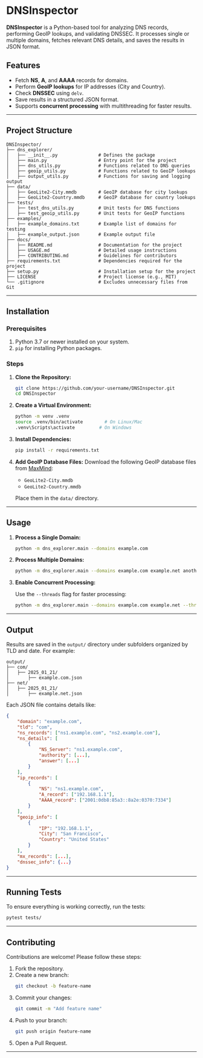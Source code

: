 
# DNSInspector

**DNSInspector** is a Python-based tool for analyzing DNS records, performing GeoIP lookups, and validating DNSSEC. It processes single or multiple domains, fetches relevant DNS details, and saves the results in JSON format.

## Features

- Fetch **NS**, **A**, and **AAAA** records for domains.
- Perform **GeoIP lookups** for IP addresses (City and Country).
- Check **DNSSEC** using `delv`.
- Save results in a structured JSON format.
- Supports **concurrent processing** with multithreading for faster results.

---

## Project Structure

```
DNSInspector/
├── dns_explorer/
│   ├── __init__.py               # Defines the package
│   ├── main.py                   # Entry point for the project
│   ├── dns_utils.py              # Functions related to DNS queries
│   ├── geoip_utils.py            # Functions related to GeoIP lookups
│   ├── output_utils.py           # Functions for saving and logging output
├── data/
│   ├── GeoLite2-City.mmdb        # GeoIP database for city lookups
│   ├── GeoLite2-Country.mmdb     # GeoIP database for country lookups
├── tests/
│   ├── test_dns_utils.py         # Unit tests for DNS functions
│   ├── test_geoip_utils.py       # Unit tests for GeoIP functions
├── examples/
│   ├── example_domains.txt       # Example list of domains for testing
│   ├── example_output.json       # Example output file
├── docs/
│   ├── README.md                 # Documentation for the project
│   ├── USAGE.md                  # Detailed usage instructions
│   ├── CONTRIBUTING.md           # Guidelines for contributors
├── requirements.txt              # Dependencies required for the project
├── setup.py                      # Installation setup for the project
├── LICENSE                       # Project license (e.g., MIT)
└── .gitignore                    # Excludes unnecessary files from Git
```

---

## Installation

### Prerequisites

1. Python 3.7 or newer installed on your system.
2. `pip` for installing Python packages.

### Steps

1. **Clone the Repository:**

   ```bash
   git clone https://github.com/your-username/DNSInspector.git
   cd DNSInspector
   ```

2. **Create a Virtual Environment:**

   ```bash
   python -m venv .venv
   source .venv/bin/activate        # On Linux/Mac
   .venv\Scripts\activate         # On Windows
   ```

3. **Install Dependencies:**

   ```bash
   pip install -r requirements.txt
   ```

4. **Add GeoIP Database Files:**
   Download the following GeoIP database files from [MaxMind](https://dev.maxmind.com/geoip/geolite2-free-geolocation-data):
   - `GeoLite2-City.mmdb`
   - `GeoLite2-Country.mmdb`

   Place them in the `data/` directory.

---

## Usage

1. **Process a Single Domain:**

   ```bash
   python -m dns_explorer.main --domains example.com
   ```

2. **Process Multiple Domains:**

   ```bash
   python -m dns_explorer.main --domains example.com example.net another.org
   ```

3. **Enable Concurrent Processing:**

   Use the `--threads` flag for faster processing:

   ```bash
   python -m dns_explorer.main --domains example.com example.net --threads
   ```

---

## Output

Results are saved in the `output/` directory under subfolders organized by TLD and date. For example:

```
output/
├── com/
│   ├── 2025_01_21/
│       ├── example.com.json
├── net/
│   ├── 2025_01_21/
│       ├── example.net.json
```

Each JSON file contains details like:

```json
{
    "domain": "example.com",
    "tld": "com",
    "ns_records": ["ns1.example.com", "ns2.example.com"],
    "ns_details": [
        {
            "NS_Server": "ns1.example.com",
            "authority": [...],
            "answer": [...]
        }
    ],
    "ip_records": [
        {
            "NS": "ns1.example.com",
            "A_record": ["192.168.1.1"],
            "AAAA_record": ["2001:0db8:85a3::8a2e:0370:7334"]
        }
    ],
    "geoip_info": [
        {
            "IP": "192.168.1.1",
            "City": "San Francisco",
            "Country": "United States"
        }
    ],
    "mx_records": [...],
    "dnssec_info": {...}
}
```

---

## Running Tests

To ensure everything is working correctly, run the tests:

```bash
pytest tests/
```

---

## Contributing

Contributions are welcome! Please follow these steps:

1. Fork the repository.
2. Create a new branch:
   ```bash
   git checkout -b feature-name
   ```
3. Commit your changes:
   ```bash
   git commit -m "Add feature name"
   ```
4. Push to your branch:
   ```bash
   git push origin feature-name
   ```
5. Open a Pull Request.

---


